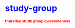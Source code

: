 <h1 style="color:blue">study-group</h1>
<h2 style="color:red;font-size:12px">thursday study group awesomeness</h2>
